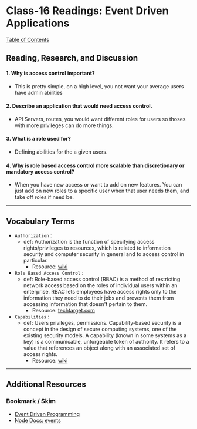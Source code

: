 # Class-16 Readings: Event Driven Applications

[Table of Contents](README.md)  

## Reading, Research, and Discussion

#### 1. Why is access control important?
- This is pretty simple, on a high level, you not want your average users have admin abilities 

#### 2. Describe an application that would need access control.
- API Servers, routes, you would want different roles for users so thoses with more privileges can do more things.

#### 3. What is a role used for?
- Defining abilities for the a given users. 

#### 4. Why is role based access control more scalable than discretionary or mandatory access control?
- When you have new access or want to add on new features. You can just add on new roles to a specific user when that user needs them, and take off roles if need be.  


---

## Vocabulary Terms  

- `Authorization` :  
    - def: Authorization is the function of specifying access rights/privileges to resources, which is related to information security and computer security in general and to access control in particular.
        - Resource: [wiki](https://en.wikipedia.org/wiki/Authorization)  
- `Role Based Access Control` :  
    - def: Role-based access control (RBAC) is a method of restricting network access based on the roles of individual users within an enterprise. RBAC lets employees have access rights only to the information they need to do their jobs and prevents them from accessing information that doesn't pertain to them.
        - Resource: [techtarget.com](https://searchsecurity.techtarget.com/definition/role-based-access-control-RBAC)
- `Capabilities` : 
    - def: Users privileges, permissions. Capability-based security is a concept in the design of secure computing systems, one of the existing security models. A capability (known in some systems as a key) is a communicable, unforgeable token of authority. It refers to a value that references an object along with an associated set of access rights.
        - Resource: [wiki](https://en.wikipedia.org/wiki/Capability-based_security)  

    
---

## Additional Resources  

### Bookmark / Skim  
- [Event Driven Programming](https://www.digitalocean.com/community/tutorials/nodejs-event-driven-programming)  
- [Node Docs: events](https://nodejs.org/api/events.html)  
